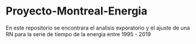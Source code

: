 # Proyecto-Montreal-Energia
En este repositorio se encontrara el analisis exporatorio y el ajuste de una RN para la serie de tiempo de la energia entre 1995 - 2019
